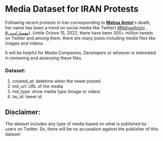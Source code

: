 # Media Dataset for IRAN Protests

Following recent protests in Iran corresponding to [__Mahsa Amini__](https://en.wikipedia.org/wiki/Death_of_Mahsa_Amini)'s death, her name has been a trend on social media like Twitter( [#MahsaAmini](https://twitter.com/search?q=%23MahsaAmini) , [#مهسا_امینی](https://twitter.com/search?q=%23%D9%85%D9%87%D8%B3%D8%A7_%D8%A7%D9%85%DB%8C%D9%86%DB%8C)).
Untile Octore 15, 2022, there have been 300+ million tweets on Twitter and among them, there are many posts including media files like images and videos.

It will be helpful for Media Companies, Developers or whoever is interested in reviewing and assessing these files.

### Dataset:
1. created_at: datetime when the tweet posted
2. md_url: URL of the media
3. md_type: show media type (image or video)
4. tw_id: tweet id

## Disclaimer:
The dataset includes any type of media based on what is published by users on Twitter. So, there will be no accusation against the publisher of this dataset.
